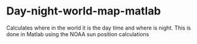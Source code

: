 # Day-night-world-map-matlab
Calculates where in the world it is the day time and where is night. This is done in Matlab using the NOAA sun position calculations
